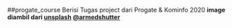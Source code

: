 ##progate_course 
Berisi Tugas project dari Progate & Kominfo 2020 <b>
image diambil dari [unsplash](https://unsplash.com) [@armedshutter](https://unsplash.com@armedshutter)
